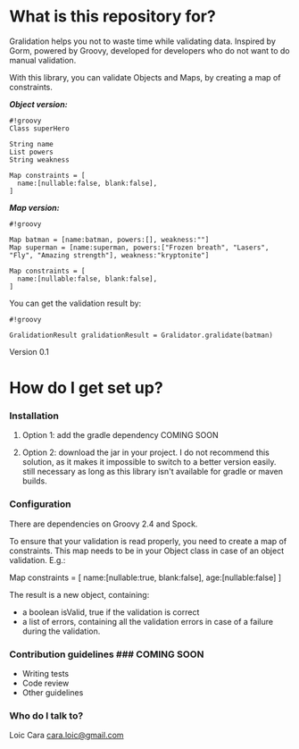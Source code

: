 # What is this repository for? #

Gralidation helps you not to waste time while validating data. Inspired by Gorm, powered by Groovy, developed for developers who do not want to do manual validation. 

With this library, you can validate Objects and Maps, by creating a map of constraints.

***Object version:***
```
#!groovy
Class superHero

String name
List powers
String weakness

Map constraints = [
  name:[nullable:false, blank:false],
]

```
***Map version:***

```
#!groovy

Map batman = [name:batman, powers:[], weakness:""]
Map superman = [name:superman, powers:["Frozen breath", "Lasers", "Fly", "Amazing strength"], weakness:"kryptonite"]

Map constraints = [
  name:[nullable:false, blank:false],
]

```

You can get the validation result by:

```
#!groovy

GralidationResult gralidationResult = Gralidator.gralidate(batman)
```

Version 0.1

# How do I get set up? ##

### Installation ###
1. Option 1: add the gradle dependency
COMING SOON 

2. Option 2: download the jar in your project. I do not recommend this solution, as it makes it impossible to switch to a better version easily. still necessary as long as this library isn't available for gradle or maven builds.

### Configuration ###
There are dependencies on Groovy 2.4 and Spock. 

To ensure that your validation is read properly, you need to create a map of constraints. This map needs to be in your Object class in case of an object validation. E.g.:

Map constraints = [
  name:[nullable:true, blank:false],
  age:[nullable:false]
]

The result is a new object, containing:
- a boolean isValid, true if the validation is correct
- a list of errors, containing all the validation errors in case of a failure during the validation.

### Contribution guidelines ### COMING SOON

* Writing tests
* Code review
* Other guidelines

### Who do I talk to? ###

Loic Cara
cara.loic@gmail.com